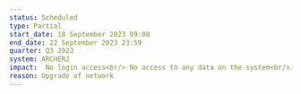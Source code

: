 ```yaml
---
status: Scheduled
type: Partial
start_date: 18 September 2023 09:00
end_date: 22 September 2023 23:59
quarter: Q3 2023
system: ARCHER2
impact:  No login access<br/> No access to any data on the system<br/>Jobs will continue to run, and queued jobs will be started as usual<br/>Serial QoS will not be available<br/> The SAFE will be available during the outage but there will be reduced functionality due to the unavailability of the connection to ARCHER2 such as resetting of passwords or new account creation.
reason: Upgrade of network
---
```




